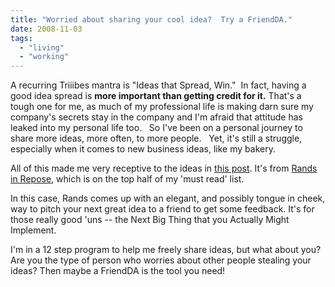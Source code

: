 ```yaml
---
title: "Worried about sharing your cool idea?  Try a FriendDA."
date: 2008-11-03
tags:
  - "living"
  - "working"
---
```


A recurring Triiibes mantra is "Ideas that Spread, Win."  In fact, having a good idea spread is **more important than getting credit for it.** That's a tough one for me, as much of my professional life is making darn sure my company's secrets stay in the company and I'm afraid that attitude has leaked into my personal life too.   So I've been on a personal journey to share more ideas, more often, to more people.   Yet, it's still a struggle, especially when it comes to new business ideas, like my bakery.

All of this made me very receptive to the ideas in [this post](http://www.randsinrepose.com/archives/2008/10/19/friendda.html). It's from [Rands in Repose](http://www.randsinrepose.com/), which is on the top half of my 'must read' list.

In this case, Rands comes up with an elegant, and possibly tongue in cheek, way to pitch your next great idea to a friend to get some feedback. It's for those really good 'uns -- the Next Big Thing that you Actually Might Implement.

I'm in a 12 step program to help me freely share ideas, but what about you? Are you the type of person who worries about other people stealing your ideas? Then maybe a FriendDA is the tool you need!

